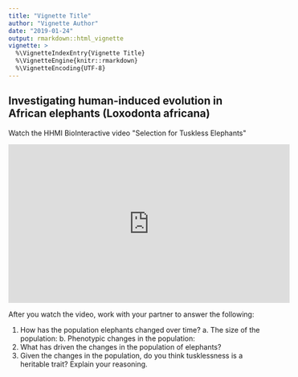 ```yaml
---
title: "Vignette Title"
author: "Vignette Author"
date: "2019-01-24"
output: rmarkdown::html_vignette
vignette: >
  %\VignetteIndexEntry{Vignette Title}
  %\VignetteEngine{knitr::rmarkdown}
  %\VignetteEncoding{UTF-8}
---
```




## Investigating human-induced evolution in African elephants (Loxodonta africana)

Watch the HHMI BioInteractive video "Selection for Tuskless Elephants"

<iframe width="560" height="315" src="https://www.youtube.com/embed/IxJDUrDH9v4" frameborder="0" allow="accelerometer; autoplay; encrypted-media; gyroscope; picture-in-picture" allowfullscreen></iframe>

After you watch the video, work with your partner to answer the following:

 1. How has the population elephants changed over time?
    a. The size of the population:
    b. Phenotypic changes in the population:
 2. What has driven the changes in the population of elephants?
 3. Given the changes in the population, do you think tusklessness is a heritable trait?  Explain your reasoning.
